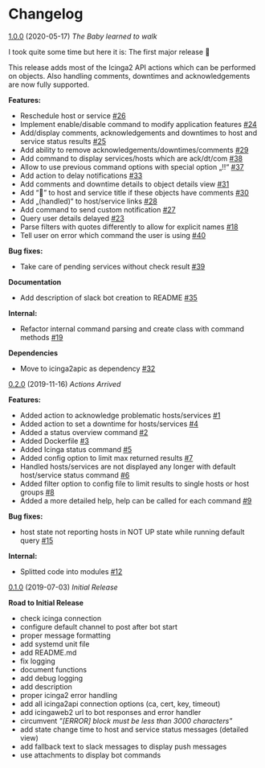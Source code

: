 # Changelog

[1.0.0](https://github.com/bb-Ricardo/icinga-slack-bot/tree/v1.0.0) (2020-05-17) *The Baby learned to walk*

I took quite some time but here it is: The first major release 🎉

This release adds most of the Icinga2 API actions which can be performed on objects.
Also handling comments, downtimes and acknowledgements are now fully supported.

**Features:**
* Reschedule host or service [#26](https://github.com/bb-Ricardo/icinga-slack-bot/issues/26)
* Implement enable/disable command to modify application features [#24](https://github.com/bb-Ricardo/icinga-slack-bot/issues/24)
* Add/display comments, acknowledgements and downtimes to host and service status results [#25](https://github.com/bb-Ricardo/icinga-slack-bot/issues/25)
* Add ability to remove acknowledgements/downtimes/comments [#29](https://github.com/bb-Ricardo/icinga-slack-bot/issues/29)
* Add command to display services/hosts which are ack/dt/com [#38](https://github.com/bb-Ricardo/icinga-slack-bot/issues/38)
* Allow to use previous command options with special option „!!“ [#37](https://github.com/bb-Ricardo/icinga-slack-bot/issues/37)
* Add action to delay notifications [#33](https://github.com/bb-Ricardo/icinga-slack-bot/issues/33)
* Add comments and downtime details to object details view [#31](https://github.com/bb-Ricardo/icinga-slack-bot/issues/31)
* Add “💬” to host and service title if these objects have comments [#30](https://github.com/bb-Ricardo/icinga-slack-bot/issues/30)
* Add „(handled)“ to host/service links [#28](https://github.com/bb-Ricardo/icinga-slack-bot/issues/28)
* Add command to send custom notification [#27](https://github.com/bb-Ricardo/icinga-slack-bot/issues/27)
* Query user details delayed [#23](https://github.com/bb-Ricardo/icinga-slack-bot/issues/23)
* Parse filters with quotes differently to allow for explicit names [#18](https://github.com/bb-Ricardo/icinga-slack-bot/issues/18)
* Tell user on error which command the user is using [#40](https://github.com/bb-Ricardo/icinga-slack-bot/issues/40)

**Bug fixes:**
* Take care of pending services without check result [#39](https://github.com/bb-Ricardo/icinga-slack-bot/issues/39)

**Documentation**
* Add description of slack bot creation to README [#35](https://github.com/bb-Ricardo/icinga-slack-bot/issues/35)

**Internal:**
* Refactor internal command parsing and create class with command methods [#19](https://github.com/bb-Ricardo/icinga-slack-bot/issues/19)

**Dependencies**
* Move to icinga2apic as dependency [#32](https://github.com/bb-Ricardo/icinga-slack-bot/issues/32)


[0.2.0](https://github.com/bb-Ricardo/icinga-slack-bot/tree/0.2.0) (2019-11-16) *Actions Arrived*

**Features:**
* Added action to acknowledge problematic hosts/services [#1](https://github.com/bb-Ricardo/icinga-slack-bot/issues/1)
* Added action to set a downtime for hosts/services [#4](https://github.com/bb-Ricardo/icinga-slack-bot/issues/4)
* Added a status overview command [#2](https://github.com/bb-Ricardo/icinga-slack-bot/issues/2)
* Added Dockerfile [#3](https://github.com/bb-Ricardo/icinga-slack-bot/issues/3)
* Added Icinga status command [#5](https://github.com/bb-Ricardo/icinga-slack-bot/issues/5)
* Added config option to limit max returned results [#7](https://github.com/bb-Ricardo/icinga-slack-bot/issues/7)
* Handled hosts/services are not displayed any longer with default host/service status command [#6](https://github.com/bb-Ricardo/icinga-slack-bot/issues/6)
* Added filter option to config file to limit results to single hosts or host groups [#8](https://github.com/bb-Ricardo/icinga-slack-bot/issues/8)
* Added a more detailed help, help can be called for each command [#9](https://github.com/bb-Ricardo/icinga-slack-bot/issues/9)

**Bug fixes:**
* host state not reporting hosts in NOT UP state while running default query [#15](https://github.com/bb-Ricardo/icinga-slack-bot/issues/15)

**Internal:**
* Splitted code into modules [#12](https://github.com/bb-Ricardo/icinga-slack-bot/issues/12)


[0.1.0](https://github.com/bb-Ricardo/icinga-slack-bot/tree/0.1.0) (2019-07-03) *Initial Release*

**Road to Initial Release**
* check icinga connection
* configure default channel to post after bot start
* proper message formatting
* add systemd unit file
* add README.md
* fix logging
* document functions
* add debug logging
* add description
* proper icinga2 error handling
* add all icinga2api connection options (ca, cert, key, timeout)
* add icingaweb2 url to bot responses and error handler
* circumvent *"[ERROR] block must be less than 3000 characters"*
* add state change time to host and service status messages (detailed view)
* add fallback text to slack messages to display push messages
* use attachments to display bot commands
